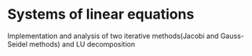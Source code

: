# Systems of linear equations
 Implementation and analysis of two iterative methods(Jacobi and Gauss-Seidel methods) and LU decomposition
